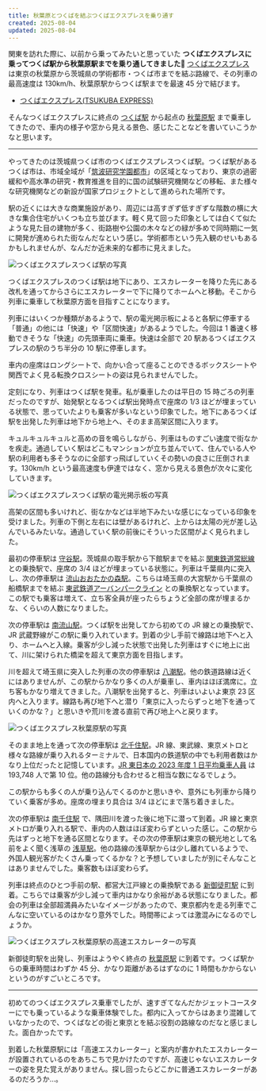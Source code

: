 ```yaml
---
title: 秋葉原とつくばを結ぶつくばエクスプレスを乗り通す
created: 2025-08-04
updated: 2025-08-04
---
```


関東を訪れた際に、以前から乗ってみたいと思っていた **つくばエクスプレスに乗ってつくば駅から秋葉原駅までを乗り通してきました🚃** [つくばエクスプレス](https://www.mir.co.jp/) は東京の秋葉原から茨城県の学術都市・つくば市までを結ぶ路線で、その列車の最高速度は 130km/h、秋葉原駅からつくば駅までを最速 45 分で結びます。

- [つくばエクスプレス(TSUKUBA EXPRESS)](https://www.mir.co.jp/)

そんなつくばエクスプレスに終点の [つくば駅](https://www.mir.co.jp/route_map/tsukuba/) から起点の [秋葉原駅](https://www.mir.co.jp/route_map/akihabara/) まで乗車してきたので、車内の様子や窓から見える景色、感じたことなどを書いていこうかなと思います。

---

やってきたのは茨城県つくば市のつくばエクスプレスつくば駅。つくば駅があるつくば市は、市域全域が「[筑波研究学園都市](https://www.city.tsukuba.lg.jp/soshikikarasagasu/toshikeikakubutoshikeikakuka/gyomuannai/4/3/1002135.html)」の区域となっており、東京の過密緩和や高水準の研究・教育推進を目的に国の試験研究機関などの移転、また様々な研究機関などの新設が国家プロジェクトとして進められた場所です。

駅の近くには大きな商業施設があり、周辺には高すぎず低すぎずな階数の横に大きな集合住宅がいくつも立ち並びます。軽く見て回った印象としては白くて似たような見た目の建物が多く、街路樹や公園の木々などの緑が多めで同時期に一気に開発が進められた街なんだなという感じ。学術都市という先入観のせいもあるかもしれませんが、なんだか近未来的な都市に見えました。

![つくばエクスプレスつくば駅の写真](30c42514-c31d-4898-ed88-3b5ec648b100)

つくばエクスプレスのつくば駅は地下にあり、エスカレーターを降りた先にある改札を通ってからさらにエスカレーターで下に降りてホームへと移動。そこから列車に乗車して秋葉原方面を目指すことになります。

列車にはいくつか種類があるようで、駅の電光掲示板によると各駅に停車する「普通」の他には「快速」や「区間快速」があるようでした。今回は 1 番速く移動できそうな「快速」の先頭車両に乗車。快速は全部で 20 駅あるつくばエクスプレスの駅のうち半分の 10 駅に停車します。

車内の座席はロングシートで、向かい合って座ることのできるボックスシートや関西でよく見る転換クロスシートの姿は見られませんでした。

定刻になり、列車はつくば駅を発車。私が乗車したのは平日の 15 時ごろの列車だったのですが、始発駅となるつくば駅出発時点で座席の 1/3 ほどが埋まっている状態で、思っていたよりも乗客が多いなという印象でした。地下にあるつくば駅を出発した列車は地下から地上へ、そのまま高架区間に入ります。

キュルキュルキュルと高めの音を鳴らしながら、列車はものすごい速度で街なかを疾走。通過していく駅はどこもマンションが立ち並んでいて、住んでいる人や駅の利用者も多そうなのに全部すっ飛ばしていくその勢いの良さに圧倒されます。130km/h という最高速度も伊達ではなく、窓から見える景色が次々に変化していきます。

![つくばエクスプレスつくば駅の電光掲示板の写真](6b7996b9-a721-483e-b158-8f09921eaa00)

高架の区間も多いけれど、街なかなどは半地下みたいな感じになっている印象を受けました。列車の下側と左右には壁があるけれど、上からは太陽の光が差し込んでいるみたいな。通過していく駅の前後にそういった区間がよく見られました。

最初の停車駅は [守谷駅](https://www.mir.co.jp/route_map/moriya/)。茨城県の取手駅から下館駅までを結ぶ [関東鉄道常総線](https://www.kantetsu.co.jp/train/routemap) との乗換駅で、座席の 3/4 ほどが埋まっている状態に。列車は千葉県内に突入し、次の停車駅は [流山おおたかの森駅](https://www.mir.co.jp/route_map/nagareyama-otakanomori/)。こちらは埼玉県の大宮駅から千葉県の船橋駅までを結ぶ [東武鉄道アーバンパークライン](https://www.tobu.co.jp/railway/guide/line/noda_line.html) との乗換駅となっています。この駅でも乗客は増えて、立ち客全員が座ったらちょうど全部の席が埋まるかな、くらいの人数になりました。

次の停車駅は [南流山駅](https://www.mir.co.jp/route_map/minami-nagareyama/)。つくば駅を出発してから初めての JR 線との乗換駅で、JR 武蔵野線がこの駅に乗り入れています。到着の少し手前で線路は地下へと入り、ホームへと入線。乗客が少し減った状態で出発した列車はすぐに地上に出て、川に架けられた橋梁を超えて東京方面を目指します。

川を超えて埼玉県に突入した列車の次の停車駅は [八潮駅](https://www.mir.co.jp/route_map/yashio/)。他の鉄道路線は近くにはありませんが、この駅からかなり多くの人が乗車し、車内はほぼ満席に。立ち客もかなり増えてきました。八潮駅を出発すると、列車はいよいよ東京 23 区内へと入ります。線路も再び地下へと潜り「東京に入ったらずっと地下を通っていくのかな？」と思いきや荒川を渡る直前で再び地上へと戻ります。

![つくばエクスプレス秋葉原駅の写真](f55f246b-3986-499d-bc52-6cfce1f87600)

そのまま地上を通って次の停車駅は [北千住駅](https://www.mir.co.jp/route_map/kita-senju/)。JR 線、東武線、東京メトロと様々な路線が乗り入れるターミナルで、日本国内の鉄道駅の中でも利用者数はかなり上位だったと記憶しています。[JR 東日本の 2023 年度 1 日平均乗車人員](https://www.jreast.co.jp/passenger/) は 193,748 人で第 10 位。他の路線分も合わせると相当な数になるでしょう。

この駅からも多くの人が乗り込んでくるのかと思いきや、意外にも列車から降りていく乗客が多め。座席の埋まり具合は 3/4 ほどにまで落ち着きました。

次の停車駅は [南千住駅](https://www.mir.co.jp/route_map/minami-senju/) で、隅田川を渡った後に地下に潜って到着。JR 線と東京メトロが乗り入れる駅で、車内の人数はほぼ変わらずといった感じ。この駅から先はずっと地下を通る区間となります。その次の停車駅は東京の観光地として名前をよく聞く浅草の [浅草駅](https://www.mir.co.jp/route_map/asakusa/)。他の路線の浅草駅からは少し離れているようで、外国人観光客がたくさん乗ってくるかな？と予想していましたが別にそんなことはありませんでした。乗客数もほぼ変わらず。

列車は終点のひとつ手前の駅、都営大江戸線との乗換駅である [新御徒町駅](https://www.mir.co.jp/route_map/shin-okachimachi/) に到着。こちらでは乗客が少し減って車内はかなり余裕がある状態になりました。都会の列車は全部超満員みたいなイメージがあったので、東京都内を走る列車でこんなに空いているのはかなり意外でした。時間帯によっては激混みになるのでしょうか。

![つくばエクスプレス秋葉原駅の高速エスカレーターの写真](d19b1b78-cd59-489b-d967-7e349ebc1000)

新御徒町駅を出発し、列車はようやく終点の [秋葉原駅](https://www.mir.co.jp/route_map/akihabara/) に到着です。つくば駅からの乗車時間はわずか 45 分、かなり距離があるはずなのに 1 時間もかからないというのがすごいところです。

---

初めてのつくばエクスプレス乗車でしたが、速すぎてなんだかジェットコースターにでも乗っているような乗車体験でした。都内に入ってからはあまり混雑していなかったので、つくばなどの街と東京とを結ぶ役割の路線なのだなと感じました。面白かったです。

到着した秋葉原駅には「高速エスカレーター」と案内が書かれたエスカレーターが設置されているのをあちこちで見かけたのですが、高速じゃないエスカレーターの姿を見た覚えがありません。探し回ったらどこかに普通エスカレーターがあるのだろうか…。
